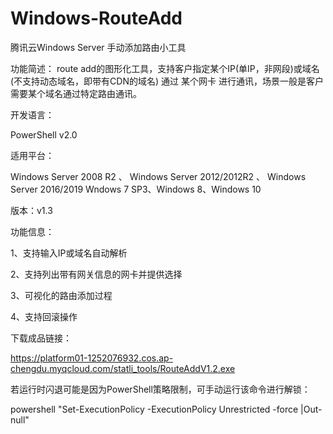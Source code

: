 # Windows-RouteAdd
腾讯云Windows Server 手动添加路由小工具

功能简述：
route add的图形化工具，支持客户指定某个IP(单IP，非网段)或域名(不支持动态域名，即带有CDN的域名) 通过 某个网卡 进行通讯，场景一般是客户需要某个域名通过特定路由通讯。

开发语言：

PowerShell v2.0

适用平台：

Windows Server 2008 R2 、 Windows Server 2012/2012R2 、 Windows Server 2016/2019
Wndows 7 SP3、Windows 8、Windows 10

版本：v1.3

功能信息：

1、支持输入IP或域名自动解析

2、支持列出带有网关信息的网卡并提供选择

3、可视化的路由添加过程

4、支持回滚操作

下载成品链接：

https://platform01-1252076932.cos.ap-chengdu.myqcloud.com/statli_tools/RouteAddV1.2.exe

若运行时闪退可能是因为PowerShell策略限制，可手动运行该命令进行解锁：

powershell "Set-ExecutionPolicy -ExecutionPolicy Unrestricted -force |Out-null"


